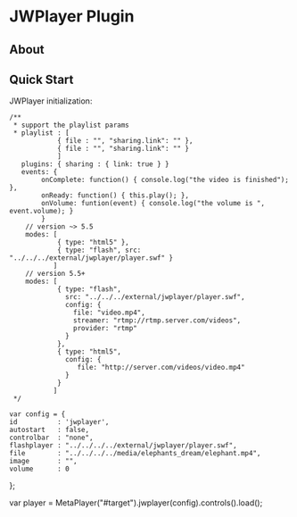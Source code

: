 JWPlayer Plugin
=====================
About
--------------


Quick Start
--------------

JWPlayer initialization:

    /**
     * support the playlist params
     * playlist : [
                { file : "", "sharing.link": "" },
                { file : "", "sharing.link": "" }
                ]
       plugins: { sharing : { link: true } }
       events: { 
            onComplete: function() { console.log("the video is finished"); },
            onReady: function() { this.play(); },
            onVolume: funtion(event) { console.log("the volume is ", event.volume); }
            }
        // version ~> 5.5
        modes: [
                { type: "html5" },
                { type: "flash", src: "../../../external/jwplayer/player.swf" }
               ]
        // version 5.5+
        modes: [
                { type: "flash",
                  src: "../../../external/jwplayer/player.swf",
                  config: {
                    file: "video.mp4",
                    streamer: "rtmp://rtmp.server.com/videos",
                    provider: "rtmp"
                  }
                },
                { type: "html5",
                  config: {
                     file: "http://server.com/videos/video.mp4"
                  }
                }
               ]
     */
    
    var config = {
    id          : 'jwplayer',
    autostart   : false,
    controlbar  : "none",
    flashplayer : "../../../../external/jwplayer/player.swf",
    file        : "../../../../media/elephants_dream/elephant.mp4",
    image       : "",
    volume      : 0
};

var player = MetaPlayer("#target").jwplayer(config).controls().load();
